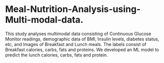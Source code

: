 # Meal-Nutrition-Analysis-using-Multi-modal-data.
This study analyses multimodal data consisting of Continuous Glucose Monitor readings, demographic data of BMI, Insulin levels, diabetes status, etc, and Images of Breakfast and Lunch meals. The labels consist of Breakfast calories, carbs, fats and proteins. We developed an ML model to predict the lunch calories, carbs, fats and protein.
